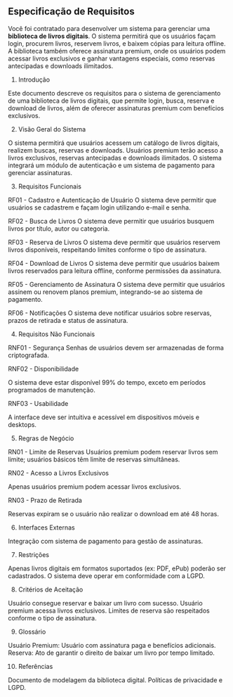 ## Especificação de Requisitos

Você foi contratado para desenvolver um sistema para gerenciar uma **biblioteca de livros digitais**. O sistema permitirá que os usuários façam login, procurem livros, reservem livros, e baixem cópias para leitura offline. A biblioteca também oferece assinatura premium, onde os usuários podem acessar livros exclusivos e ganhar vantagens especiais, como reservas antecipadas e downloads ilimitados.

1. Introdução

Este documento descreve os requisitos para o sistema de gerenciamento de uma biblioteca de livros digitais, que permite login, busca, reserva e download de livros, além de oferecer assinaturas premium com benefícios exclusivos.

2. Visão Geral do Sistema

O sistema permitirá que usuários acessem um catálogo de livros digitais, realizem buscas, reservas e downloads. Usuários premium terão acesso a livros exclusivos, reservas antecipadas e downloads ilimitados. O sistema integrará um módulo de autenticação e um sistema de pagamento para gerenciar assinaturas.

3. Requisitos Funcionais

RF01 - Cadastro e Autenticação de Usuário
O sistema deve permitir que usuários se cadastrem e façam login utilizando e-mail e senha.

RF02 - Busca de Livros
O sistema deve permitir que usuários busquem livros por título, autor ou categoria.

RF03 - Reserva de Livros
O sistema deve permitir que usuários reservem livros disponíveis, respeitando limites conforme o tipo de assinatura.

RF04 - Download de Livros
O sistema deve permitir que usuários baixem livros reservados para leitura offline, conforme permissões da assinatura.

RF05 - Gerenciamento de Assinatura
O sistema deve permitir que usuários assinem ou renovem planos premium, integrando-se ao sistema de pagamento.

RF06 - Notificações
O sistema deve notificar usuários sobre reservas, prazos de retirada e status de assinatura.

4. Requisitos Não Funcionais

RNF01 - Segurança
Senhas de usuários devem ser armazenadas de forma criptografada.

RNF02 - Disponibilidade

O sistema deve estar disponível 99% do tempo, exceto em períodos programados de manutenção.

RNF03 - Usabilidade

A interface deve ser intuitiva e acessível em dispositivos móveis e desktops.

5. Regras de Negócio

RN01 - Limite de Reservas
Usuários premium podem reservar livros sem limite; usuários básicos têm limite de reservas simultâneas.

RN02 - Acesso a Livros Exclusivos

Apenas usuários premium podem acessar livros exclusivos.

RN03 - Prazo de Retirada

Reservas expiram se o usuário não realizar o download em até 48 horas.

6. Interfaces Externas

Integração com sistema de pagamento para gestão de assinaturas.

7. Restrições

Apenas livros digitais em formatos suportados (ex: PDF, ePub) poderão ser cadastrados.
O sistema deve operar em conformidade com a LGPD.

8. Critérios de Aceitação

Usuário consegue reservar e baixar um livro com sucesso.
Usuário premium acessa livros exclusivos.
Limites de reserva são respeitados conforme o tipo de assinatura.

9. Glossário

Usuário Premium: Usuário com assinatura paga e benefícios adicionais.
Reserva: Ato de garantir o direito de baixar um livro por tempo limitado.

10. Referências

Documento de modelagem da biblioteca digital.
Políticas de privacidade e LGPD.